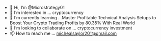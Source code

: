 - 👋 Hi, I’m @Microstrategy01
- 👀 I’m interested in ... cryptocurrency 
- 🌱 I’m currently learning ...Master Profitable Technical Analysis Setups to Boost Your Crypto Trading Profits by 80.35% With Real World
- 💞️ I’m looking to collaborate on ... cryptocurrency investment 
- 📫 How to reach me ... michealsaylor201@gmail.com

<!---
Microstrategy01/Microstrategy01 is a ✨ special ✨ repository because its `RElets trade cryptocurrency 
You can click the Preview link to take a look at your changes.
--->
